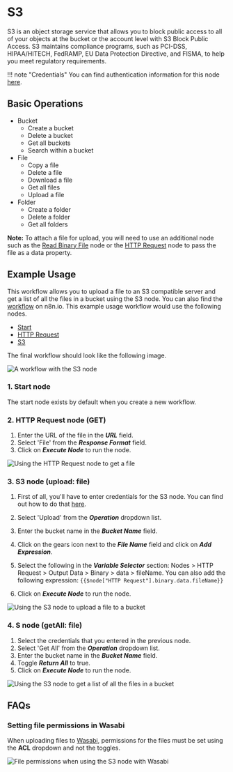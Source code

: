 # S3

S3 is an object storage service that allows you to block public access to all of your objects at the bucket or the account level with S3 Block Public Access. S3 maintains compliance programs, such as PCI-DSS, HIPAA/HITECH, FedRAMP, EU Data Protection Directive, and FISMA, to help you meet regulatory requirements.

!!! note "Credentials"
    You can find authentication information for this node [here](/integrations/credentials/s3/).


## Basic Operations

* Bucket
    * Create a bucket
    * Delete a bucket
    * Get all buckets
    * Search within a bucket
* File
    * Copy a file
    * Delete a file
    * Download a file
    * Get all files
    * Upload a file
* Folder
    * Create a folder
    * Delete a folder
    * Get all folders

**Note:** To attach a file for upload, you will need to use an additional node such as the [Read Binary File](/integrations/core-nodes/n8n-nodes-base.readBinaryFile/) node or the [HTTP Request](/integrations/core-nodes/n8n-nodes-base.httpRequest/) node to pass the file as a data property.

## Example Usage

This workflow allows you to upload a file to an S3 compatible server and get a list of all the files in a bucket using the S3 node. You can also find the [workflow](https://n8n.io/workflows/674) on n8n.io. This example usage workflow would use the following nodes.
- [Start](/integrations/core-nodes/n8n-nodes-base.start/)
- [HTTP Request](/integrations/core-nodes/n8n-nodes-base.httpRequest/)
- [S3]()

The final workflow should look like the following image.

![A workflow with the S3 node](/_images/integrations/nodes/s3/workflow.png)

### 1. Start node

The start node exists by default when you create a new workflow.


### 2. HTTP Request node (GET)

1. Enter the URL of the file in the ***URL*** field.
2. Select 'File' from the ***Response Format*** field.
3. Click on ***Execute Node*** to run the node.

![Using the HTTP Request node to get a file](/_images/integrations/nodes/s3/httprequest_node.png)


### 3. S3 node (upload: file)

1. First of all, you'll have to enter credentials for the S3 node. You can find out how to do that [here](/integrations/credentials/s3/).
2. Select 'Upload' from the ***Operation*** dropdown list.
3. Enter the bucket name in the ***Bucket Name*** field.
4. Click on the gears icon next to the ***File Name*** field and click on ***Add Expression***.

5. Select the following in the ***Variable Selector*** section: Nodes > HTTP Request > Output Data > Binary > data > fileName. You can also add the following expression: `{{$node["HTTP Request"].binary.data.fileName}}`
6. Click on ***Execute Node*** to run the node.


![Using the S3 node to upload a file to a bucket](/_images/integrations/nodes/s3/s3_node.png)

### 4. S node (getAll: file)

1. Select the credentials that you entered in the previous node.
2. Select 'Get All' from the ***Operation*** dropdown list.
3. Enter the bucket name in the ***Bucket Name*** field.
4. Toggle ***Return All*** to true.
5. Click on ***Execute Node*** to run the node.

![Using the S3 node to get a list of all the files in a bucket](/_images/integrations/nodes/s3/s_node.png)

## FAQs

### Setting file permissions in Wasabi

When uploading files to [Wasabi](https://wasabi.com/), permissions for the files must be set using the **ACL** dropdown and not the toggles.

![File permissions when using the S3 node with Wasabi](/_images/integrations/nodes/s3/acl_dropdown.png)
